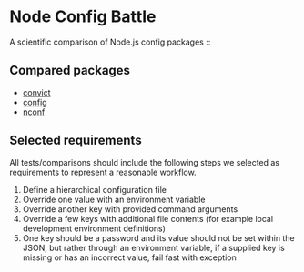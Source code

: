 # Node Config Battle

A scientific comparison of Node.js config packages ::

## Compared packages

*   [convict](https://www.npmjs.com/package/convict)
*   [config](https://www.npmjs.com/package/config)
*   [nconf](https://www.npmjs.com/package/nconf)

## Selected requirements

All tests/comparisons should include the following steps we selected as requirements to represent a reasonable workflow.

1.  Define a hierarchical configuration file
2.  Override one value with an environment variable
3.  Override another key with provided command arguments
4.  Override a few keys with additional file contents (for example local development environment definitions)
5.  One key should be a password and its value should not be set within the JSON, but rather through an environment variable, if a supplied key is missing or has an incorrect value, fail fast with exception
